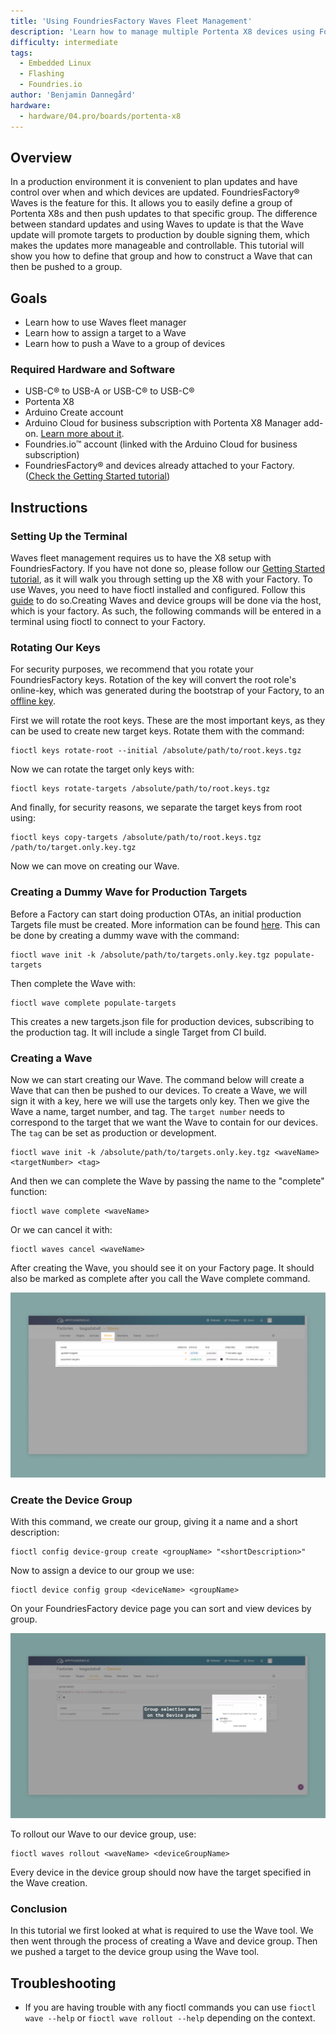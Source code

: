 ```yaml
---
title: 'Using FoundriesFactory Waves Fleet Management'
description: 'Learn how to manage multiple Portenta X8 devices using FoundriesFactory fleet management tool, Waves'
difficulty: intermediate
tags:
  - Embedded Linux
  - Flashing
  - Foundries.io
author: 'Benjamin Dannegård'
hardware:
  - hardware/04.pro/boards/portenta-x8
---
```


## Overview

In a production environment it is convenient to plan updates and have control over when and which devices are updated. FoundriesFactory® Waves is the feature for this. It allows you to easily define a group of Portenta X8s and then push updates to that specific group. The difference between standard updates and using Waves to update is that the Wave update will promote targets to production by double signing them, which makes the updates more manageable and controllable. This tutorial will show you how to define that group and how to construct a Wave that can then be pushed to a group.

## Goals

- Learn how to use Waves fleet manager
- Learn how to assign a target to a Wave
- Learn how to push a Wave to a group of devices

### Required Hardware and Software

- USB-C® to USB-A or USB-C® to USB-C®
- Portenta X8
- Arduino Create account
- Arduino Cloud for business subscription with Portenta X8 Manager add-on. [Learn more about it](https://cloud.arduino.cc/plans#business).
- Foundries.io™ account (linked with the Arduino Cloud for business subscription)
- FoundriesFactory® and devices already attached to your Factory. ([Check the Getting Started tutorial](https://docs.arduino.cc/tutorials/portenta-x8/out-of-the-box))

## Instructions

### Setting Up the Terminal

Waves fleet management requires us to have the X8 setup with FoundriesFactory. If you have not done so, please follow our [Getting Started tutorial](https://docs.arduino.cc/tutorials/portenta-x8/out-of-the-box), as it will walk you through setting up the X8 with your Factory. To use Waves, you need to have fioctl installed and configured. Follow this [guide](https://docs.foundries.io/latest/getting-started/install-fioctl/index.html) to do so.Creating Waves and device groups will be done via the host, which is your factory. As such, the following commands will be entered in a terminal using fioctl to connect to your Factory.

### Rotating Our Keys

For security purposes, we recommend that you rotate your FoundriesFactory keys. Rotation of the key will convert the root role's online-key, which was generated during the bootstrap of your Factory, to an [offline key](https://docs.foundries.io/latest/reference-manual/security/offline-keys.html).

First we will rotate the root keys. These are the most important keys, as they can be used to create new target keys. Rotate them with the command:
```
fioctl keys rotate-root --initial /absolute/path/to/root.keys.tgz
```

Now we can rotate the target only keys with:
```
fioctl keys rotate-targets /absolute/path/to/root.keys.tgz
```

And finally, for security reasons, we separate the target keys from root using:
```
fioctl keys copy-targets /absolute/path/to/root.keys.tgz /path/to/target.only.key.tgz
```

Now we can move on creating our Wave.

### Creating a Dummy Wave for Production Targets

Before a Factory can start doing production OTAs, an initial production Targets file must be created. More information can be found [here](https://docs.foundries.io/latest/reference-manual/ota/production-targets.html). This can be done by creating a dummy wave with the command:
```
fioctl wave init -k /absolute/path/to/targets.only.key.tgz populate-targets
```

Then complete the Wave with:
```
fioctl wave complete populate-targets
```
This creates a new targets.json file for production devices, subscribing to the production tag. It will include a single Target from CI build.

### Creating a Wave

Now we can start creating our Wave. The command below will create a Wave that can then be pushed to our devices. To create a Wave, we will sign it with a key, here we will use the targets only key. Then we give the Wave a name, target number, and tag. The `target number` needs to correspond to the target that we want the Wave to contain for our devices. The `tag` can be set as production or development.
```
fioctl wave init -k /absolute/path/to/targets.only.key.tgz <waveName> <targetNumber> <tag>
```

And then we can complete the Wave by passing the name to the "complete" function:
```
fioctl wave complete <waveName>
```

Or we can cancel it with:
```
fioctl waves cancel <waveName>
```

After creating the Wave, you should see it on your Factory page. It should also be marked as complete after you call the Wave complete command.

![The wave page on your FoundriesFactory](assets/foundriesfactory-waves-page.png)

### Create the Device Group

With this command, we create our group, giving it a name and a short description:
```
fioctl config device-group create <groupName> "<shortDescription>"
```

Now to assign a device to our group we use:
```
fioctl device config group <deviceName> <groupName>
```

On your FoundriesFactory device page you can sort and view devices by group.

![Device group sorting on the FoundriesFactory page](assets/foundriesfactory-device-group.png)

To rollout our Wave to our device group, use:
```
fioctl waves rollout <waveName> <deviceGroupName>
```

Every device in the device group should now have the target specified in the Wave creation.

### Conclusion

In this tutorial we first looked at what is required to use the Wave tool. We then went through the process of creating a Wave and device group. Then we pushed a target to the device group using the Wave tool.

## Troubleshooting

- If you are having trouble with any fioctl commands you can use `fioctl wave --help` or `fioctl wave rollout --help` depending on the context.
